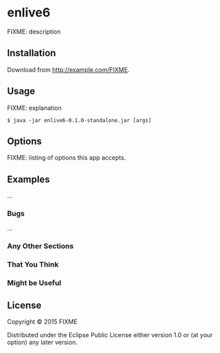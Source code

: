 # enlive6

FIXME: description

## Installation

Download from http://example.com/FIXME.

## Usage

FIXME: explanation

    $ java -jar enlive6-0.1.0-standalone.jar [args]

## Options

FIXME: listing of options this app accepts.

## Examples

...

### Bugs

...

### Any Other Sections
### That You Think
### Might be Useful

## License

Copyright © 2015 FIXME

Distributed under the Eclipse Public License either version 1.0 or (at
your option) any later version.
